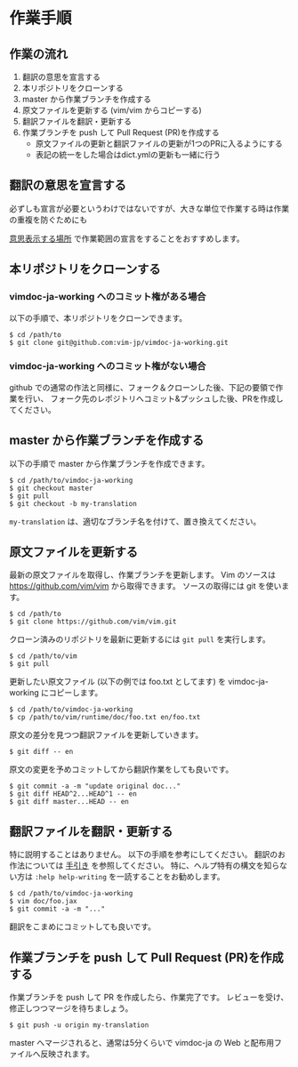# 作業手順


## 作業の流れ

1.  翻訳の意思を宣言する
2.  本リポジトリをクローンする
3.  master から作業ブランチを作成する
4.  原文ファイルを更新する (vim/vim からコピーする)
5.  翻訳ファイルを翻訳・更新する
6.  作業ブランチを push して Pull Request (PR)を作成する
    *   原文ファイルの更新と翻訳ファイルの更新が1つのPRに入るようにする
    *   表記の統一をした場合はdict.ymlの更新も一緒に行う

##  翻訳の意思を宣言する

必ずしも宣言が必要というわけではないですが、大きな単位で作業する時は作業の重複を防ぐためにも

[意思表示する場所](https://github.com/vim-jp/vimdoc-ja-working/issues/773) で作業範囲の宣言をすることをおすすめします。

##  本リポジトリをクローンする

### vimdoc-ja-working へのコミット権がある場合

以下の手順で、本リポジトリをクローンできます。

    $ cd /path/to
    $ git clone git@github.com:vim-jp/vimdoc-ja-working.git


### vimdoc-ja-working へのコミット権がない場合

github での通常の作法と同様に、フォーク＆クローンした後、下記の要領で作業を行い、
フォーク先のレポジトリへコミット&プッシュした後、PRを作成してください。


## master から作業ブランチを作成する

以下の手順で master から作業ブランチを作成できます。

    $ cd /path/to/vimdoc-ja-working
    $ git checkout master
    $ git pull
    $ git checkout -b my-translation

`my-translation` は、適切なブランチ名を付けて、置き換えてください。


## 原文ファイルを更新する

最新の原文ファイルを取得し、作業ブランチを更新します。
Vim のソースは https://github.com/vim/vim から取得できます。
ソースの取得には git を使います。

    $ cd /path/to
    $ git clone https://github.com/vim/vim.git

クローン済みのリポジトリを最新に更新するには `git pull` を実行します。

    $ cd /path/to/vim
    $ git pull

更新したい原文ファイル (以下の例では foo.txt としてます) を vimdoc-ja-working にコピーします。

    $ cd /path/to/vimdoc-ja-working
    $ cp /path/to/vim/runtime/doc/foo.txt en/foo.txt

原文の差分を見つつ翻訳ファイルを更新していきます。

    $ git diff -- en

原文の変更を予めコミットしてから翻訳作業をしても良いです。

    $ git commit -a -m "update original doc..."
    $ git diff HEAD^2...HEAD^1 -- en
    $ git diff master...HEAD -- en


## 翻訳ファイルを翻訳・更新する

特に説明することはありません。
以下の手順を参考にしてください。
翻訳のお作法については [手引き](https://github.com/vim-jp/vimdoc-ja-working/wiki/Guide) を参照してください。
特に、ヘルプ特有の構文を知らない方は `:help help-writing` を一読することをお勧めします。

    $ cd /path/to/vimdoc-ja-working
    $ vim doc/foo.jax
    $ git commit -a -m "..."

翻訳をこまめにコミットしても良いです。


## 作業ブランチを push して Pull Request (PR)を作成する

作業ブランチを push して PR を作成したら、作業完了です。
レビューを受け、修正しつつマージを待ちましょう。

    $ git push -u origin my-translation

master へマージされると、通常は5分くらいで vimdoc-ja の Web と配布用ファイルへ反映されます。